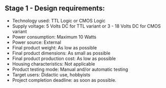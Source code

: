## Stage 1 - Design requirements:
- Technology used: TTL Logic or CMOS Logic
- Supply voltage: 5 Volts DC for TTL variant or 3 - 18 Volts DC for CMOS variant
- Power consumption: Maximum 10 Watts
- Power source: External
- Final product weight: As low as possible
- Final product dimensions: As small as possible
- Final product production cost: As low as possible
- Housing characteristics: Not applicable
- Product testing mode: Manual and/or automatic testing
- Target users: Didactic use, hobbyists
- Project completion deadline: as soon as possible.
